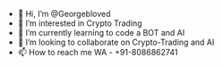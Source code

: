 - 👋 Hi, I’m @Georgebloved
- 👀 I’m interested in Crypto Trading
- 🌱 I’m currently learning to code a BOT and AI
- 💞️ I’m looking to collaborate on Crypto-Trading and AI
- 📫 How to reach me WA - +91-8086862741

<!---
Georgebloved/Georgebloved is a ✨ special ✨ repository because its `README.md` (this file) appears on your GitHub profile.
You can click the Preview link to take a look at your changes.
--->
